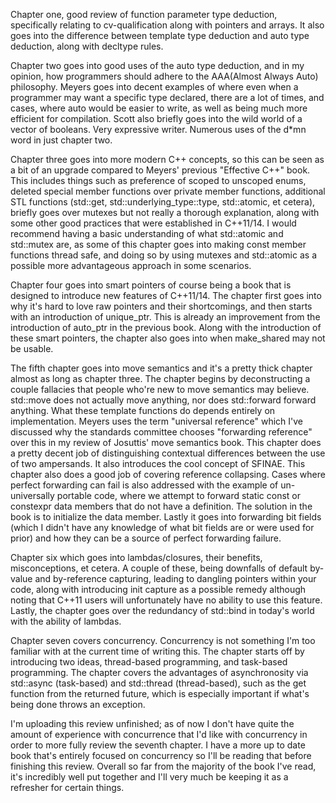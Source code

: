 

Chapter one, good review of function parameter type deduction, specifically relating to cv-qualification along with pointers and arrays. It also goes into the difference between template type deduction and auto type deduction, along with decltype rules.

Chapter two goes into good uses of the auto type deduction, and in my opinion, how programmers should adhere to the AAA(Almost Always Auto) philosophy. Meyers goes into decent examples of where even when a programmer may want a specific type declared, there are a lot of times, and cases, where auto would be easier to write, as well as being much more efficient for compilation. Scott also briefly goes into the wild world of a vector of booleans. Very expressive writer. Numerous uses of the d*mn word in just chapter two.

Chapter three goes into more modern C++ concepts, so this can be seen as a bit of an upgrade compared to Meyers' previous "Effective C++" book. This includes things such as preference of scoped to unscoped enums, deleted special member functions over private member functions, additional STL functions (std::get, std::underlying_type::type, std::atomic, et cetera), briefly goes over mutexes but not really a thorough explanation, along with some other good practices that were established in C++11/14. I would recommend having a basic understanding of what std::atomic and std::mutex are, as some of this chapter goes into making const member functions thread safe, and doing so by using mutexes and std::atomic as a possible more advantageous approach in some scenarios.

Chapter four goes into smart pointers of course being a book that is designed to introduce new features of C++11/14. The chapter first goes into why it's hard to love raw pointers and their shortcomings, and then starts with an introduction of unique_ptr. This is already an improvement from the introduction of auto_ptr in the previous book. Along with the introduction of these smart pointers, the chapter also goes into when make_shared may not be usable.

The fifth chapter goes into move semantics and it's a pretty thick chapter almost as long as chapter three. The chapter begins by deconstructing a couple fallacies that people who're new to move semantics may believe. std::move does not actually move anything, nor does std::forward forward anything. What these template functions do depends entirely on implementation. Meyers uses the term "universal reference" which I've discussed why the standards committee chooses "forwarding reference" over this in my review of Josuttis' move semantics book. This chapter does a pretty decent job of distinguishing contextual differences between the use of two ampersands. It also introduces the cool concept of SFINAE. This chapter also does a good job of covering reference collapsing. Cases where perfect forwarding can fail is also addressed with the example of un-universally portable code, where we attempt to forward static const or constexpr data members that do not have a definition. The solution in the book is to initialize the data member. Lastly it goes into forwarding bit fields (which I didn't have any knowledge of what bit fields are or were used for prior) and how they can be a source of perfect forwarding failure.

Chapter six which goes into lambdas/closures, their benefits, misconceptions, et cetera. A couple of these, being downfalls of default by-value and by-reference capturing, leading to dangling pointers within your code, along with introducing init capture as a possible remedy although noting that C++11 users will unfortunately have no ability to use this feature. Lastly, the chapter goes over the redundancy of std::bind in today's world with the ability of lambdas.

Chapter seven covers concurrency. Concurrency is not something I'm too familiar with at the current time of writing this. The chapter starts off by introducing two ideas, thread-based programming, and task-based programming. The chapter covers the advantages of asynchronosity via std::async (task-based) and std::thread (thread-based), such as the get function from the returned future, which is especially important if what's being done throws an exception.

I'm uploading this review unfinished; as of now I don't have quite the amount of experience with concurrence that I'd like with concurrency in order to more fully review the seventh chapter. I have a more up to date book that's entirely focused on concurrency so I'll be reading that before finishing this review. Overall so far from the majority of the book I've read, it's incredibly well put together and I'll very much be keeping it as a refresher for certain things.
